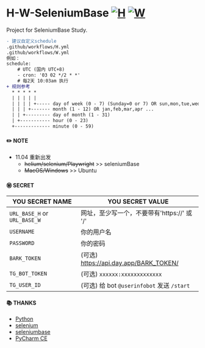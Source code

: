 # H-W-SeleniumBase [![H](https://github.com/mybdye/H-W-SeleniumBase/actions/workflows/H.yml/badge.svg)](https://github.com/mybdye/H-W-SeleniumBase/actions/workflows/H.yml) [![W](https://github.com/mybdye/H-W-SeleniumBase/actions/workflows/W.yml/badge.svg)](https://github.com/mybdye/H-W-SeleniumBase/actions/workflows/W.yml)
Project for SeleniumBase Study.
```diff
- 建议自定义schedule
.github/workflows/H.yml
.github/workflows/W.yml
例如：
schedule:
    # UTC (国内 UTC+8)
    - cron: '03 02 */2 * *'   
    # 每2天 10:03am 执行
+ 规则参考
  * * * * *
  | | | | |
  | | | | +----- day of week (0 - 7) (Sunday=0 or 7) OR sun,mon,tue,wed,thu,fri,sat
  | | | +------- month (1 - 12) OR jan,feb,mar,apr ...
  | | +--------- day of month (1 - 31)
  | +----------- hour (0 - 23)
  +------------- minute (0 - 59)
```
#### ✏️ NOTE
- 11.04 重新出发
  - ~~helium/selenium/Playwright~~ >> seleniumBase
  - ~~MacOS/Windows~~ >> Ubuntu

#### ㊙️ SECRET

  |YOU SECRET NAME|YOU SECRET VALUE|
  |-----|--|
  |`URL_BASE_H` or `URL_BASE_W`|网址，至少写一个，不要带有'https://' 或 '/'|
  |`USERNAME`|你的用户名|
  |`PASSWORD`|你的密码|
  |`BARK_TOKEN`|(可选) https://api.day.app/BARK_TOKEN/|
  |`TG_BOT_TOKEN`|(可选) `xxxxxx:xxxxxxxxxxxxx`|
  |`TG_USER_ID`|(可选) 给 bot `@userinfobot` 发送 `/start`|

#### 📚 THANKS
- [Python](https://www.python.org/)
- [selenium](https://www.selenium.dev/)
- [seleniumbase](https://github.com/seleniumbase)
- [PyCharm CE](https://www.jetbrains.com/pycharm/)
